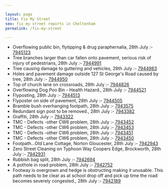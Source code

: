 ```yaml
---

layout: page
title: Fix My Street
seo: fix my street reports in Cheltenham
permalink: /fix-my-street

---
```


<!-- fix_marker starts -->

- Overflowing public bin, flytipping & drug paraphernalia, 28th July :- [7945123](https://www.fixmystreet.com/report/7945123)
- Tree branches larger than car fallen onto pavement, serious risk of injury of pedestrians, 28th July :- [7944991](https://www.fixmystreet.com/report/7944991)
- Tree causing damage to guttering and vehicles, 28th July :- [7944983](https://www.fixmystreet.com/report/7944983)
- Holes and pavement damage outside 127 St George's Road caused by tree, 28th July :- [7944950](https://www.fixmystreet.com/report/7944950)
- Top of church lane on crossroads, 28th July :- [7944826](https://www.fixmystreet.com/report/7944826)
- Overflowing Dog Poo Bin - Health Hazard., 28th July :- [7944521](https://www.fixmystreet.com/report/7944521)
- Flyposting, 28th July :- [7944513](https://www.fixmystreet.com/report/7944513)
- Flyposter on side of pavement, 28th July :- [7944505](https://www.fixmystreet.com/report/7944505)
- Bramble bush overhanging footpath, 28th July :- [7943575](https://www.fixmystreet.com/report/7943575)
- Redundant sign post to be removed., 28th July :- [7943382](https://www.fixmystreet.com/report/7943382)
- Graffiti, 28th July :- [7943322](https://www.fixmystreet.com/report/7943322)
- TMC - Defects -other CW6 problem, 28th July :- [7943452](https://www.fixmystreet.com/report/7943452)
- TMC - Defects -other CW6 problem, 28th July :- [7943453](https://www.fixmystreet.com/report/7943453)
- TMC - Defects -other CW6 problem, 28th July :- [7943451](https://www.fixmystreet.com/report/7943451)
- TMC - Defects -other CW6 problem, 28th July :- [7943450](https://www.fixmystreet.com/report/7943450)
- Footpath…Old Lane Cottage, Norton Gloucester, 28th July :- [7942943](https://www.fixmystreet.com/report/7942943)
- Zero Street Cleaning on Typhoon Way Coopers Edge, Brockworth, 28th July :- [7942931](https://www.fixmystreet.com/report/7942931)
- Rubbish bag split, 28th July :- [7942694](https://www.fixmystreet.com/report/7942694)
- A pothole in road problem, 28th July :- [7942752](https://www.fixmystreet.com/report/7942752)
- Footway is overgrown and hedge is obstructing making it unusable. This path needs to be clear as at school drop off and pick up time the road becomes severely congested., 28th July :- [7942189](https://www.fixmystreet.com/report/7942189)

<!-- fix_marker ends -->